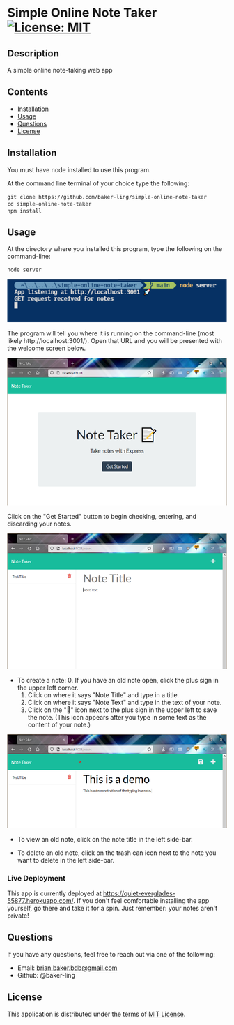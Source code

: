 # Simple Online Note Taker [![License: MIT](https://img.shields.io/badge/License-MIT-yellow.svg)](https://opensource.org/licenses/MIT)

## Description

A simple online note-taking web app

## Contents

- [Installation](#installation)
- [Usage](#usage)
- [Questions](#questions)
- [License](#license)

## Installation

You must have node installed to use this program.

At the command line terminal of your choice type the following:

```
git clone https://github.com/baker-ling/simple-online-note-taker
cd simple-online-note-taker
npm install
```

## Usage

At the directory where you installed this program, type the following on the command-line:

```
node server
```

![Screenshot of app startup at the command line.](./screencaps/CLI_launch.png)

The program will tell you where it is running on the command-line (most likely http://localhost:3001/). Open that URL and you will be presented with the welcome screen below.

![Screenshot of welcome page](./screencaps/index.png)

Click on the "Get Started" button to begin checking, entering, and discarding your notes.

![Screenshot of notes page](./screencaps/notes.png)

- To create a note:
  0. If you have an old note open, click the plus sign in the upper left corner.
  1. Click on where it says "Note Title" and type in a title.
  2. Click on where it says "Note Text" and type in the text of your note.
  3. Click on the "💾" icon next to the plus sign in the upper left to save the note. (This icon appears after you type in some text as the content of your note.)

![Screenshot of a note typed in](./screencaps/note_typed.png)

- To view an old note, click on the note title in the left side-bar.

- To delete an old note, click on the trash can icon next to the note you want to delete in the left side-bar.

### Live Deployment

This app is currently deployed at https://quiet-everglades-55877.herokuapp.com/. If you don't feel comfortable installing the app yourself, go there and take it for a spin. Just remember: your notes aren't private! 

## Questions

If you have any questions, feel free to reach out via one of the following:

- Email: [brian.baker.bdb@gmail.com](mailto:brian.baker.bdb@gmail.com)
- Github: @baker-ling

## License

This application is distributed under the terms of [MIT License](./LICENSE).
